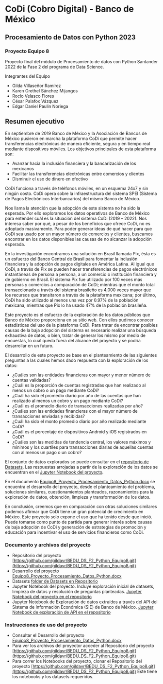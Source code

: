# CoDi (Cobro Digital) - Banco de México
## Procesamiento de Datos con Python 2023

### Proyecto Equipo 8
Proyecto final del módulo de Procesamiento de datos con Python Santander 2022 de la Fase 2 del programa de Data Science.



Integrantes del Equipo
- Gilda Villaseñor Ramírez
- Karen Grethel Sánchez Mijangos
- Rocío Velasco Flores
- César Palafox Vázquez
- Edgar Daniel Paulin Noriega

## Resumen ejecutivo

En septiembre de 2019 Banco de México y la Asociación de Bancos de México pusieron en marcha la plataforma CoDi que permite hacer transferencias electrónicas de manera eficiente, segura y en tiempo real mediante dispositivos móviles. Los objetivos principales de esta plataforma son:

- Avanzar hacia la inclusión financiera y la bancarización de los mexicanos
- Facilitar las transferencias electrónicas entre comercios y clientes 
- Disminuir el uso de dinero en efectivo

CoDi funciona a través de teléfonos móviles, en un esquema 24x7 y sin ningún costo. CoDi opera sobre la infraestructura del sistema SPEI (Sistema de Pagos Electrónicos Interbancarios) del mismo Banco de México.

Nos llama la atención que la adopción de este sistema no ha sido la esperada. Por ello exploramos los datos operativos de Banco de México para entender cuál es la situación del sistema CoDi (2019 – 2022). Nos interesa saber por qué, a pesar de los beneficios que ofrece CoDi, no es adoptado masivamente. Para poder generar ideas de qué hacer para que CoDi sea usado por un mayor número de comercios y clientes,  buscamos encontrar en los datos disponibles las causas de no alcanzar la adopción esperada.

En la investigación encontramos una solución en Brasil llamada Pix, ésta es un esfuerzo del Banco Central de Brasil para fomentar la inclusión financiera y la adopción de pagos digitales en América Latina. Al igual que CoDi, a través de Pix se pueden hacer transferencias de pagos electrónicos instantáneas de persona a persona, a un comercio o institución financiera y de gobierno en Brasil. El sistema Pix fue utilizado por 100 veces más personas y comercios a comparación de CoDi; mientras que el monto total transaccionado a través del sistema brasileño es 4,000 veces mayor que los recursos que transitaron a través de la plataforma mexicana; por último, CoDi ha sido utilizado al menos una vez por 0.97% de la población mexicana, mientras que Pix lo ha usado 47% de la población brasileña.
 
Este proyecto es el esfuerzo de la exploración de los datos públicos que Banco de México proporciona en su sitio web. Con ellos pudimos conocer estadísticas del uso de la plataforma CoDi. Para tratar de encontrar posibles causas de la baja adopción del sistema es necesario realizar una búsqueda exhaustiva de datos, o bien, tratar de generar los mismo por medio de encuestas, lo cual queda fuera del alcance del proyecto y se podría desarrollar en un futuro.

El desarrollo de este proyecto se base en el planteamiento de las siguientes preguntas a las cuales hemos dado respuesta con la exploración de los datos:
- ¿Cuáles son las entidades financieras con mayor y menor número de cuentas validadas?
- ¿Cuál es la proporción de cuentas registradas que han realizado al menos un cobro o un pago mediante CoDi?
- ¿Cuál ha sido el promedio diario por año de las cuentas que han realizado al menos un cobro  y un pago mediante CoDi?
- ¿Cuál es el promedio diario de transacciones realizadas por año?
- ¿Cuáles son las entidades financieras con el mayor número de transacciones enviadas y recibidas?  
- ¿Cuál ha sido el monto promedio diario por año realizado mediante CoDi? 
- ¿Cuál es el porcentaje de dispositivos Android y iOS registrados en CoDi? 
- ¿Cuáles son las medidas de tendencia central, los valores máximos y mínimos y los cuartiles para transacciones diarias de aquellas cuentas con al menos un pago o un cobro?


El conjunto de datos explorados se puede consultar en el [repositorio de Datasets](https://github.com/gildavr/BEDU_DS_F2_Python_Equipo8/tree/main/Datasets). Las respuestas arrojadas a partir de la exploración de los datos se encuentran en el [Jupyter Notebook del proyecto](https://github.com/gildavr/BEDU_DS_F2_Python_Equipo8/blob/main/Limpieza_de_datos.ipynb).

En el documento [Equipo8_Proyecto_Procesamiento_Datos_Python.docx](https://docs.google.com/document/d/1PoAE28sfDpxFI65ElKtBh4O_AW-XXmqS/edit?usp=share_link&ouid=114296856759997128418&rtpof=true&sd=true) se encuentra el desarrollo del proyecto, desde el planteamiento del problema, soluciones similares, cuestionamientos planteados, razonamientos para la exploración de datos, obtención, limpieza y transformación de los datos.

En conclusión, creemos que en comparación con otras soluciones similares podemos afirmar que CoDi tiene un gran potencial de crecimiento en México. Este proyecto solo expone el uso que ha tenido desde que inició. Puede tomarse como punto de partida para generar interés sobre causas de baja adopción de CoDi y generación de estrategias de promoción y educación para incentivar el uso de servicios financieros como CoDi. 


### Documento y archivos del proyecto
- Repositorio del proyecto [https://github.com/gildavr/BEDU_DS_F2_Python_Equipo8.git](https://github.com/gildavr/BEDU_DS_F2_Python_Equipo8.git)
- Desarrollo del proyecto [Equipo8_Proyecto_Procesamiento_Datos_Python.docx](https://docs.google.com/document/d/1PoAE28sfDpxFI65ElKtBh4O_AW-XXmqS/edit?usp=share_link&ouid=114296856759997128418&rtpof=true&sd=true)
- Datasets [folder de Datasets en Repositorio](https://github.com/gildavr/BEDU_DS_F2_Python_Equipo8/tree/main/Datasets)
- Jupyter Notebook del proyecto. Incluye exploración inicial de datasets, limpieza de datos y resolución de preguntas planteadas. [Jupyter Notebook del proyecto en el repositorio](https://github.com/gildavr/BEDU_DS_F2_Python_Equipo8/blob/main/Limpieza_de_datos.ipynb)
- Jupyter Notebook de Exploración de datos extraídos a través del API del Sistema de Información Económica (SIE) de Banco de México. [Jupyter Notebook de exploración de API en el repositorio](https://github.com/gildavr/BEDU_DS_F2_Python_Equipo8/blob/main/APIBanxico.ipynb)

### Instrucciones de uso del proyecto
- Consultar el Desarrollo del proyecto [Equipo8_Proyecto_Procesamiento_Datos_Python.docx](https://docs.google.com/document/d/1PoAE28sfDpxFI65ElKtBh4O_AW-XXmqS/edit?usp=share_link&ouid=114296856759997128418&rtpof=true&sd=true)
- Para ver los archivos del proyector acceder al Repositorio del proyecto [https://github.com/gildavr/BEDU_DS_F2_Python_Equipo8.git](https://github.com/gildavr/BEDU_DS_F2_Python_Equipo8.git)
- Para correr los Notebooks del proyecto, clonar el Repositorio del proyecto [https://github.com/gildavr/BEDU_DS_F2_Python_Equipo8.git](https://github.com/gildavr/BEDU_DS_F2_Python_Equipo8.git) Este tiene los notebooks y los datasets requeridos. 

